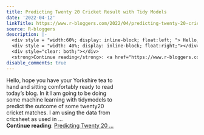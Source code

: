 ```yaml
---
title: Predicting Twenty 20 Cricket Result with Tidy Models
date: '2022-04-12'
linkTitle: https://www.r-bloggers.com/2022/04/predicting-twenty-20-cricket-result-with-tidy-models/
source: R-bloggers
description: |-
  <div style = "width:60%; display: inline-block; float:left; "> Hello, hope you have your Yorkshire tea to hand and sitting comfortably ready to read today’s blog. In it I am going to be doing some machine learning with tidymodels to predict the outcome of some twenty20 cricket matches. I am using the data from cricsheet as used in ...</div>
  <div style = "width: 40%; display: inline-block; float:right;"></div>
  <div style="clear: both;"></div>
  <strong>Continue reading</strong>: <a href="https://www.r-bloggers.com/2022/04/predicting-twenty-20-cricket-result-with-tidy-models/">Predicting Twenty 20 ...
disable_comments: true
---
```

<div style = "width:60%; display: inline-block; float:left; "> Hello, hope you have your Yorkshire tea to hand and sitting comfortably ready to read today’s blog. In it I am going to be doing some machine learning with tidymodels to predict the outcome of some twenty20 cricket matches. I am using the data from cricsheet as used in ...</div>
<div style = "width: 40%; display: inline-block; float:right;"></div>
<div style="clear: both;"></div>
<strong>Continue reading</strong>: <a href="https://www.r-bloggers.com/2022/04/predicting-twenty-20-cricket-result-with-tidy-models/">Predicting Twenty 20 ...